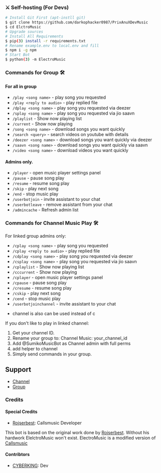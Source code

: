 
### ⚔ Self-hosting (For Devs) 
```sh
# Install Git First (apt-instll git)
$ git clone https://github.com/darkophacker0987/PrixAnuXDevMusic
$ cd ElctroMusic
# Upgrade sources
# Install All Requirements 
$ pip(3) install -r requirements.txt
# Rename example.env to local.env and fill
$ npm i -g npm
# Start Bot 
$ python(3) -m ElectroMusic
```

### Commands for Group 🛠
#### For all in group

- `/play <song name>` - play song you requested
- `/play <reply to audio>` - play replied file
- `/dplay <song name>` - play song you requested via deezer
- `/splay <song name>` - play song you requested via jio saavn
- `/playlist` - Show now playing list
- `/current` - Show now playing
- `/song <song name>` - download songs you want quickly
- `/search <query>` - search videos on youtube with details
- `/deezer <song name>` - download songs you want quickly via deezer
- `/saavn <song name>` - download songs you want quickly via saavn
- `/video <song name>` - download videos you want quickly

#### Admins only.
- `/player` - open music player settings panel
- `/pause` - pause song play
- `/resume` - resume song play
- `/skip` - play next song
- `/end` - stop music play
- `/userbotjoin` - invite assistant to your chat
- `/userbotleave` - remove assistant from your chat
- `/admincache` - Refresh admin list

### Commands for Channel Music Play 🛠
For linked group admins only:
- `/cplay <song name>` - play song you requested
- `/cplay <reply to audio>` - play replied file
- `/cdplay <song name>` - play song you requested via deezer
- `/csplay <song name>` - play song you requested via jio saavn
- `/cplaylist` - Show now playing list
- `/cccurrent` - Show now playing
- `/cplayer` - open music player settings panel
- `/cpause` - pause song play
- `/cresume` - resume song play
- `/cskip` - play next song
- `/cend` - stop music play
- `/userbotjoinchannel` - invite assistant to your chat
* channel is also can be used instead of c

If you don't like to play in linked channel:
 1. Get your channel ID.
 2. Rename your group to: Channel Music: your_channel_id
 3. Add @SumikoMusicBot as Channel admin with full perms
 4. add helper to channel
 5. Simply send commands in your group.


## Support
- [Channel](https://telegram.dog/ELECTRO_UPDATES)
- [Group](https://telegram.dog/ELECTROBOT_SUPPORT)





### Credits
#### Special Credits
- [Rojserbest](http://github.com/rojserbest): Callsmusic Developer

This bot is based on the original work done by [Rojserbest](http://github.com/rojserbest). Without his hardwork ElelctroMusic won't exist. 
ElectroMusic is a modified version of [Callsmusic](https://github.com/callsmusic/callsmusic)

#### Contribtors
- [CYBERKING](https://github.com/darkophacker0987): Dev
